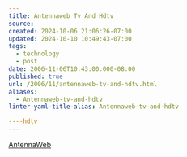 ```yaml
---
title: Antennaweb Tv And Hdtv
source: 
created: 2024-10-06 21:06:26-07:00
updated: 2024-10-10 10:49:43-07:00
tags:
  - technology
  - post
date: 2006-11-06T10:43:00.000-08:00
published: true
url: /2006/11/antennaweb-tv-and-hdtv.html
aliases:
  - Antennaweb-tv-and-hdtv
linter-yaml-title-alias: Antennaweb-tv-and-hdtv

----hdtv
---
```



[AntennaWeb](http://www.antennaweb.org/aw/welcome.aspx "AntennaWeb")
